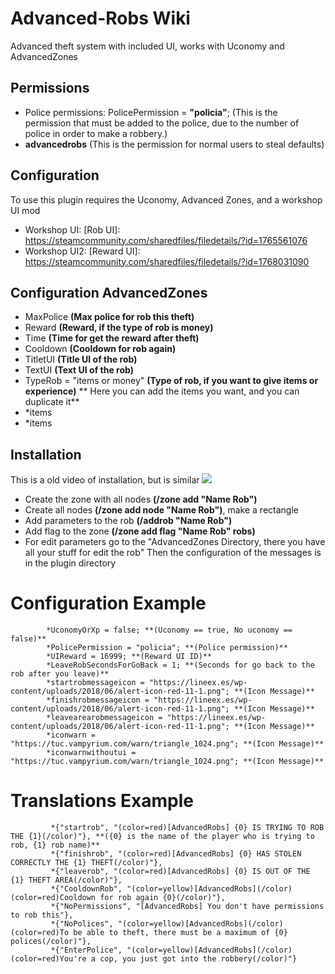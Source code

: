 # Advanced-Robs Wiki

Advanced theft system with included UI, works with Uconomy and AdvancedZones

## Permissions
* Police permissions: PolicePermission = **"policia"**; (This is the permission that must be added to the police, due to the number of police in order to make a robbery.)
* **advancedrobs** (This is the permission for normal users to steal defaults)

## Configuration
To use this plugin requires the Uconomy, Advanced Zones, and a workshop UI mod
* Workshop UI: [Rob UI]: https://steamcommunity.com/sharedfiles/filedetails/?id=1765561076
* Workshop UI2: [Reward UI]: https://steamcommunity.com/sharedfiles/filedetails/?id=1768031090

## Configuration AdvancedZones
* MaxPolice **(Max police for rob this theft)**
* Reward **(Reward, if the type of rob is money)**
* Time **(Time for get the reward after theft)**
* Cooldown **(Cooldown for rob again)**
* TitletUI **(Title UI of the rob)**
* TextUI **(Text UI of the rob)**
* TypeRob = "items or money" **(Type of rob, if you want to give items or experience)**
** Here you can add the items you want, and you can duplicate it**
* *items
* *items

## Installation
This is a old video of installation, but is similar
[![](http://img.youtube.com/vi/6j4zgd8Jlgw/0.jpg)](http://www.youtube.com/watch?v=6j4zgd8Jlgw"")
* Create the zone with all nodes **(/zone add "Name Rob")**
* Create all nodes **(/zone add node "Name Rob")**, make a rectangle
* Add parameters to the rob **(/addrob "Name Rob")**
* Add flag to the zone **(/zone add flag "Name Rob" robs)**
* For edit parameters go to the "AdvancedZones Directory, there you have all your stuff for edit the rob"
Then the configuration of the messages is in the plugin directory

# Configuration Example
            *UconomyOrXp = false; **(Uconomy == true, No uconomy == false)**
            *PolicePermission = "policia"; **(Police permission)**
            *UIReward = 16999; **(Reward UI ID)**
            *LeaveRobSecondsForGoBack = 1; **(Seconds for go back to the rob after you leave)**
            *startrobmessageicon = "https://lineex.es/wp-content/uploads/2018/06/alert-icon-red-11-1.png"; **(Icon Message)**
            *finishrobmessageicon = "https://lineex.es/wp-content/uploads/2018/06/alert-icon-red-11-1.png"; **(Icon Message)**
            *leavearearobmessageicon = "https://lineex.es/wp-content/uploads/2018/06/alert-icon-red-11-1.png"; **(Icon Message)**
            *iconwarn = "https://tuc.vampyrium.com/warn/triangle_1024.png"; **(Icon Message)**
            *iconwarnwithoutui = "https://tuc.vampyrium.com/warn/triangle_1024.png"; **(Icon Message)**
            
# Translations Example
             *{"startrob", "(color=red)[AdvancedRobs] {0} IS TRYING TO ROB THE {1}(/color)"}, **({0} is the name of the player who is trying to rob, {1} rob name)**
             *{"finishrob", "(color=red)[AdvancedRobs] {0} HAS STOLEN CORRECTLY THE {1} THEFT(/color)"},
             *{"leaverob", "(color=red)[AdvancedRobs] {0} IS OUT OF THE {1} THEFT AREA(/color)"},
             *{"CooldownRob", "(color=yellow)[AdvancedRobs](/color) (color=red)Cooldown for rob again {0}(/color)"},
             *{"NoPermissions", "[AdvancedRobs] You don't have permissions to rob this"},
             *{"NoPolices", "(color=yellow)[AdvancedRobs](/color) (color=red)To be able to theft, there must be a maximum of {0} polices(/color)"},
             *{"EnterPolice", "(color=yellow)[AdvancedRobs](/color) (color=red)You're a cop, you just got into the robbery(/color)"}
